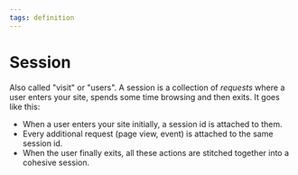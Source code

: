 ```yaml
---
tags: definition
---
```


# Session
Also called "visit" or "users". A session is a collection of *requests* where a user enters your site, spends some time browsing and then exits. It goes like this:

* When a user enters your site initially, a session id is attached to them.
* Every additional request (page view, event) is attached to the same session id.
* When the user finally exits, all these actions are stitched together into a cohesive session.
